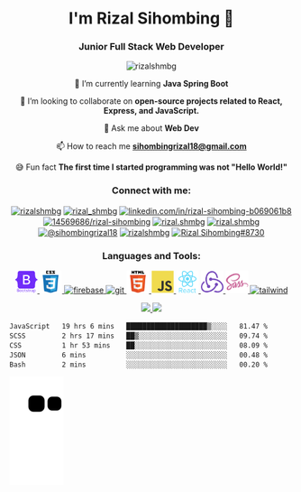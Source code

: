 <!--
**rizalshmbg/rizalshmbg** is a ✨ _special_ ✨ repository because its `README.md` (this file) appears on your GitHub profile.

Here are some ideas to get you started:

- 🔭 I’m currently working on ...
- 🌱 I’m currently learning ...
- 👯 I’m looking to collaborate on ...
- 🤔 I’m looking for help with ...
- 💬 Ask me about ...
- 📫 How to reach me: ...
- 😄 Pronouns: ...
- ⚡ Fun fact: ...
- [![Readme Card](https://github-readme-stats.vercel.app/api/pin/?username=rizalshmbg&repo=rizalshmbg)](https://github.com/rizalshmbg/rizalshmbg)
-->

<!-- <a href="https://app.daily.dev/rizalshmbg"><img src="https://api.daily.dev/devcards/e9866a84c796403181a5c8ebd76ae3af.png?r=jfv" width="200" alt="Rizal Sihombing's Dev Card"/></a> -->

<!-- ![Blue White and Black Stars Birthday Zoom Virtual Background (1)](https://user-images.githubusercontent.com/66808677/174433208-5cbd687e-2b34-449f-a9e3-8e072bab7263.gif) -->

<!-- <p align="center"><a href="https://app.daily.dev/rizalshmbg"><img src="./devcard.png" width="356" alt="Rizal's Dev Card"/></a></p> -->

<h1 align="center">I'm Rizal Sihombing 👋</h1>
<h3 align="center">Junior Full Stack Web Developer</h3>

<p align="center"> <img src="https://komarev.com/ghpvc/?username=rizalshmbg&label=Profile%20views&color=blueviolet&style=for-the-badge" alt="rizalshmbg" /> </p>

<p align="center">🌱 I’m currently learning <strong>Java Spring Boot</strong></p>

<p align="center">👯 I’m looking to collaborate on <strong>open-source projects related to React, Express, and JavaScript.</strong></p>

<p align="center">💬 Ask me about <strong>Web Dev</strong></p>

<p align="center">📫 How to reach me <a href="mailto:sihombingrizal18@gmail.com"><strong>sihombingrizal18@gmail.com</strong></a></p>

<p align="center">😅 Fun fact <strong>The first time I started programming was not "Hello World!"</strong></p>


<h3 align="center">Connect with me:</h3>
<p align="center">
<a href="https://dev.to/rizalshmbg" target="blank"><img align="center" src="https://raw.githubusercontent.com/rahuldkjain/github-profile-readme-generator/master/src/images/icons/Social/devto.svg" alt="rizalshmbg" height="30" width="40" /></a>
<a href="https://twitter.com/rizal_shmbg" target="blank"><img align="center" src="https://raw.githubusercontent.com/rahuldkjain/github-profile-readme-generator/master/src/images/icons/Social/twitter.svg" alt="rizal_shmbg" height="30" width="40" /></a>
<a href="https://linkedin.com/in/rizal-sihombing-b069061b8" target="blank"><img align="center" src="https://raw.githubusercontent.com/rahuldkjain/github-profile-readme-generator/master/src/images/icons/Social/linked-in-alt.svg" alt="linkedin.com/in/rizal-sihombing-b069061b8" height="30" width="40" /></a>
<a href="https://stackoverflow.com/users/14569686/rizal-sihombing" target="blank"><img align="center" src="https://raw.githubusercontent.com/rahuldkjain/github-profile-readme-generator/master/src/images/icons/Social/stack-overflow.svg" alt="14569686/rizal-sihombing" height="30" width="40" /></a>
<a href="https://fb.com/rizal.shmbg" target="blank"><img align="center" src="https://raw.githubusercontent.com/rahuldkjain/github-profile-readme-generator/master/src/images/icons/Social/facebook.svg" alt="rizal.shmbg" height="30" width="40" /></a>
<a href="https://instagram.com/rizal.shmbg" target="blank"><img align="center" src="https://raw.githubusercontent.com/rahuldkjain/github-profile-readme-generator/master/src/images/icons/Social/instagram.svg" alt="rizal.shmbg" height="30" width="40" /></a>
<a href="https://medium.com/@sihombingrizal18" target="blank"><img align="center" src="https://raw.githubusercontent.com/rahuldkjain/github-profile-readme-generator/master/src/images/icons/Social/medium.svg" alt="@sihombingrizal18" height="30" width="40" /></a>
<a href="https://www.hackerrank.com/rizalshmbg" target="blank"><img align="center" src="https://raw.githubusercontent.com/rahuldkjain/github-profile-readme-generator/master/src/images/icons/Social/hackerrank.svg" alt="rizalshmbg" height="30" width="40" /></a>
<a href="https://discord.gg/Rizal Sihombing#8730" target="blank"><img align="center" src="https://raw.githubusercontent.com/rahuldkjain/github-profile-readme-generator/master/src/images/icons/Social/discord.svg" alt="Rizal Sihombing#8730" height="30" width="40" /></a>
</p>

<h3 align="center">Languages and Tools:</h3>
<p align="center"> <a href="https://getbootstrap.com" target="_blank" rel="noreferrer"> <img src="https://raw.githubusercontent.com/devicons/devicon/master/icons/bootstrap/bootstrap-plain-wordmark.svg" alt="bootstrap" width="40" height="40"/> </a> <a href="https://www.w3schools.com/css/" target="_blank" rel="noreferrer"> <img src="https://raw.githubusercontent.com/devicons/devicon/master/icons/css3/css3-original-wordmark.svg" alt="css3" width="40" height="40"/> </a> <a href="https://firebase.google.com/" target="_blank" rel="noreferrer"> <img src="https://www.vectorlogo.zone/logos/firebase/firebase-icon.svg" alt="firebase" width="40" height="40"/> </a> <a href="https://git-scm.com/" target="_blank" rel="noreferrer"> <img src="https://www.vectorlogo.zone/logos/git-scm/git-scm-icon.svg" alt="git" width="40" height="40"/> </a> <a href="https://www.w3.org/html/" target="_blank" rel="noreferrer"> <img src="https://raw.githubusercontent.com/devicons/devicon/master/icons/html5/html5-original-wordmark.svg" alt="html5" width="40" height="40"/> </a> <a href="https://developer.mozilla.org/en-US/docs/Web/JavaScript" target="_blank" rel="noreferrer"> <img src="https://raw.githubusercontent.com/devicons/devicon/master/icons/javascript/javascript-original.svg" alt="javascript" width="40" height="40"/> </a> <a href="https://reactjs.org/" target="_blank" rel="noreferrer"> <img src="https://raw.githubusercontent.com/devicons/devicon/master/icons/react/react-original-wordmark.svg" alt="react" width="40" height="40"/> </a> <a href="https://redux.js.org" target="_blank" rel="noreferrer"> <img src="https://raw.githubusercontent.com/devicons/devicon/master/icons/redux/redux-original.svg" alt="redux" width="40" height="40"/> </a> <a href="https://sass-lang.com" target="_blank" rel="noreferrer"> <img src="https://raw.githubusercontent.com/devicons/devicon/master/icons/sass/sass-original.svg" alt="sass" width="40" height="40"/> </a> <a href="https://tailwindcss.com/" target="_blank" rel="noreferrer"> <img src="https://www.vectorlogo.zone/logos/tailwindcss/tailwindcss-icon.svg" alt="tailwind" width="40" height="40"/> </a> </p>

<p align="center">
<a href="https://github.com/rizalshmbg">
  <img height="180em" src="https://github-readme-stats-eight-theta.vercel.app/api?username=rizalshmbg&show_icons=true&theme=algolia&include_all_commits=true&count_private=true"/>
  <img height="180em" src="https://github-readme-stats-eight-theta.vercel.app/api/top-langs/?username=rizalshmbg&layout=compact&langs_count=8&theme=algolia"/>
</a>
</p>

<!--START_SECTION:waka-->

```txt
JavaScript   19 hrs 6 mins   ████████████████████▒░░░░   81.47 %
SCSS         2 hrs 17 mins   ██▒░░░░░░░░░░░░░░░░░░░░░░   09.74 %
CSS          1 hr 53 mins    ██░░░░░░░░░░░░░░░░░░░░░░░   08.09 %
JSON         6 mins          ░░░░░░░░░░░░░░░░░░░░░░░░░   00.48 %
Bash         2 mins          ░░░░░░░░░░░░░░░░░░░░░░░░░   00.20 %
```

<!--END_SECTION:waka-->

![snake svg](https://github.com/rizalshmbg/rizalshmbg/blob/output/github-contribution-grid-snake.svg)
